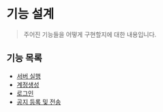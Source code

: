 # 기능 설계

> 주어진 기능들을 어떻게 구현할지에 대한 내용입니다.

## 기능 목록

* [서버 실행](./Design/ServerRun.md)
* [계정생성](./Design/CreateAccount.md)
* [로그인](./Design/Login.md)
* [공지 등록 및 전송](./Design/Notice.md)
<!-- * [우편함]()
* [출석부]()
* [인앱 결제 아이템 지급]()
* [강화]()
* [던전 스테이지]()
* [채팅]() -->